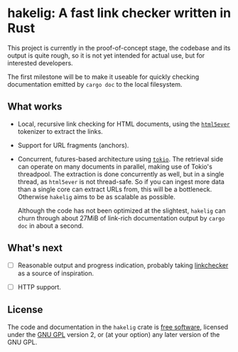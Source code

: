 # hakelig: A fast link checker written in Rust

This project is currently in the proof-of-concept stage, the codebase
and its output is quite rough, so it is not yet intended for actual
use, but for interested developers.

The first milestone will be to make it useable for quickly checking
documentation emitted by `cargo doc` to the local filesystem.

## What works

- Local, recursive link checking for HTML documents, using the
  [`html5ever`][html5ever] tokenizer to extract the links.

- Support for URL fragments (anchors).

- Concurrent, futures-based architecture using [`tokio`][tokio]. The
  retrieval side can operate on many documents in parallel, making use
  of Tokio's threadpool. The extraction is done concurrently as well,
  but in a single thread, as `html5ever` is not thread-safe. So if you
  can ingest more data than a single core can extract URLs from, this
  will be a bottleneck. Otherwise `hakelig` aims to be as scalable as
  possible.

  Although the code has not been optimized at the slightest, `hakelig`
  can churn through about 27MiB of link-rich documentation output by
  `cargo doc` in about a second.

[tokio]: https://tokio.rs/
[html5ever]: https://github.com/servo/html5ever

## What's next

- [ ] Reasonable output and progress indication, probably taking
      [linkchecker] as a source of inspiration.

- [ ] HTTP support.

[linkchecker]: https://linkchecker.github.io/linkchecker/

## License

The code and documentation in the `hakelig` crate is [free software],
licensed under the [GNU GPL](./LICENSE) version 2, or (at your option)
any later version of the GNU GPL.

[free software]: https://www.gnu.org/philosophy/free-sw.html
